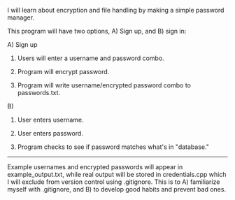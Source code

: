 I will learn about encryption and file handling by making a simple password manager. 

This program will have two options, A) Sign up, and B) sign in:

A) Sign up

1) Users will enter a username and password combo.

2) Program will encrypt password.

3) Program will write username/encrypted password combo to passwords.txt.

B) 

1) User enters username.

2) User enters password.

3) Program checks to see if password matches what's in "database." 
----

Example usernames and encrypted passwords will appear in example_output.txt, while real output will be stored in credentials.cpp which I will exclude from version control using .gitignore. This is to A) familiarize myself with .gitignore, and B) to develop good habits and prevent bad ones.

